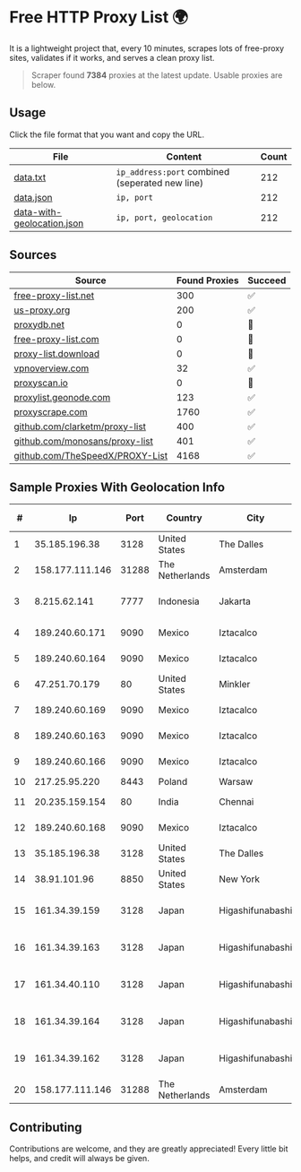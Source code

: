
# Free HTTP Proxy List 🌍

It is a lightweight project that, every 10 minutes, scrapes lots of free-proxy sites, validates if it works, and serves a clean proxy list.


> Scraper found **7384** proxies at the latest update. Usable proxies are below.

## Usage

Click the file format that you want and copy the URL.


|File|Content|Count|
|----|-------|-----|
|[data.txt](https://raw.githubusercontent.com/themiralay/Proxy-List-World/master/data.txt)|`ip_address:port` combined (seperated new line)|212|
|[data.json](https://raw.githubusercontent.com/themiralay/Proxy-List-World/master/data.json)|`ip, port`|212|
|[data-with-geolocation.json](https://raw.githubusercontent.com/themiralay/Proxy-List-World/master/data-with-geolocation.json)|`ip, port, geolocation`|212|

## Sources

|Source|Found Proxies|Succeed|
|------|-------------|-------|
|[free-proxy-list.net](https://free-proxy-list.net)|300|✅|
|[us-proxy.org](https://www.us-proxy.org)|200|✅|
|[proxydb.net](http://proxydb.net)|0|🚫|
|[free-proxy-list.com](https://free-proxy-list.com/?page=&port=&type%5B%5D=http&type%5B%5D=https&up_time=0&search=Search)|0|🚫|
|[proxy-list.download](https://www.proxy-list.download/HTTP)|0|🚫|
|[vpnoverview.com](https://vpnoverview.com/privacy/anonymous-browsing/free-proxy-servers)|32|✅|
|[proxyscan.io](https://www.proxyscan.io)|0|🚫|
|[proxylist.geonode.com](https://proxylist.geonode.com/api/proxy-list?limit=300&page=1&sort_by=lastChecked&sort_type=desc&protocols=http,https)|123|✅|
|[proxyscrape.com](https://api.proxyscrape.com/v2/?request=displayproxies&protocol=http&timeout=10000&country=all&ssl=all&anonymity=all)|1760|✅|
|[github.com/clarketm/proxy-list](https://raw.githubusercontent.com/clarketm/proxy-list/master/proxy-list-raw.txt)|400|✅|
|[github.com/monosans/proxy-list](https://raw.githubusercontent.com/monosans/proxy-list/main/proxies/http.txt)|401|✅|
|[github.com/TheSpeedX/PROXY-List](https://raw.githubusercontent.com/TheSpeedX/PROXY-List/master/http.txt)|4168|✅|


## Sample Proxies With Geolocation Info

|#|Ip|Port|Country|City|Internet Service Provider|
|-|--|----|-------|----|-------------------------|
|1|35.185.196.38|3128|United States|The Dalles|Google LLC|
|2|158.177.111.146|31288|The Netherlands|Amsterdam|SoftLayer|
|3|8.215.62.141|7777|Indonesia|Jakarta|Alibaba (US) Technology Co., Ltd.|
|4|189.240.60.171|9090|Mexico|Iztacalco|Uninet S.A. de C.V.|
|5|189.240.60.164|9090|Mexico|Iztacalco|Uninet S.A. de C.V.|
|6|47.251.70.179|80|United States|Minkler|Alibaba Cloud LLC|
|7|189.240.60.169|9090|Mexico|Iztacalco|Uninet S.A. de C.V.|
|8|189.240.60.163|9090|Mexico|Iztacalco|Uninet S.A. de C.V.|
|9|189.240.60.166|9090|Mexico|Iztacalco|Uninet S.A. de C.V.|
|10|217.25.95.220|8443|Poland|Warsaw|TimeWeb Ltd.|
|11|20.235.159.154|80|India|Chennai|Microsoft Corporation|
|12|189.240.60.168|9090|Mexico|Iztacalco|Uninet S.A. de C.V.|
|13|35.185.196.38|3128|United States|The Dalles|Google LLC|
|14|38.91.101.96|8850|United States|New York|GTHost|
|15|161.34.39.159|3128|Japan|Higashifunabashi|NTT PC Communications, Inc.|
|16|161.34.39.163|3128|Japan|Higashifunabashi|NTT PC Communications, Inc.|
|17|161.34.40.110|3128|Japan|Higashifunabashi|NTT PC Communications, Inc.|
|18|161.34.39.164|3128|Japan|Higashifunabashi|NTT PC Communications, Inc.|
|19|161.34.39.162|3128|Japan|Higashifunabashi|NTT PC Communications, Inc.|
|20|158.177.111.146|31288|The Netherlands|Amsterdam|SoftLayer|



## Contributing

Contributions are welcome, and they are greatly appreciated! Every
little bit helps, and credit will always be given.


